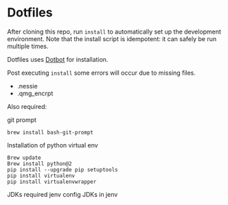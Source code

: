 Dotfiles
========

After cloning this repo, run `install` to automatically set up the development
environment. Note that the install script is idempotent: it can safely be run
multiple times.

Dotfiles uses [Dotbot][dotbot] for installation.

Post executing `install` some errors will occur due to missing files.
* .nessie
* .qmg_encrpt

Also required:

git prompt

`brew install bash-git-prompt`

Installation of python virtual env
```
Brew update
Brew install python@2
pip install --upgrade pip setuptools
pip install virtualenv
pip install virtualenvwrapper
```

JDKs required
jenv
config JDKs in jenv


[dotbot]: https://github.com/anishathalye/dotbot
[license]: LICENSE.md

